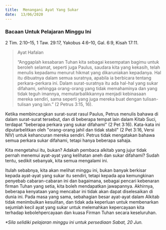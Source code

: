 ```yaml
---
title:  Menangani Ayat Yang Sukar
date:  13/06/2020
---
```


### Bacaan Untuk Pelajaran Minggu Ini
2 Tim. 2:10–15, 1 Taw. 29:17, Yakobus 4:6–10, Gal. 6:9, Kisah 17:11.

> <p>Ayat Hafalan</p>
> “Anggaplah kesabaran Tuhan kita sebagai kesempatan bagimu untuk beroleh selamat, seperti juga Paulus, saudara kita yang kekasih, telah menulis kepadamu menurut hikmat yang dikaruniakan kepadanya.  Hal itu dibuatnya dalam semua suratnya, apabila ia berbicara tentang perkara-perkara ini. Dalam surat-suratnya itu ada hal-hal yang sukar difahami, sehingga orang-orang yang tidak memahaminya dan yang tidak teguh imannya, memutarbalikkannya menjadi kebinasaan mereka sendiri, sama seperti yang juga mereka buat dengan tulisan-tulisan yang lain.” (2 Petrus 3:15, 16).

Ketika membincangkan  surat-surat rasul Paulus, Petrus menulis bahawa di dalam surat-surat tersebut, dan di beberapa tempat lain dalam Kitab Suci, terdapat "beberapa perkara yang sukar difahami" (2 Pet 3:16). Kata-kata ini   diputarbelitkan oleh "orang-orang jahil dan tidak stabil" (2 Pet 3:16, Versi NIV) untuk kehancuran mereka sendiri. Petrus tidak mengatakan bahawa semua perkara sukar difahami, tetapi hanya beberapa sahaja.

Kita mengetahui itu, bukan? Adakah pembaca alkitab yang jujur  tidak pernah menemui ayat-ayat yang kelihatan aneh dan sukar difahami? Sudah tentu, sedikit sebanyak,  kita semua mengalami ini.

Itulah sebabnya, kita akan melihat minggu ini,  bukan banyak berkisar kepada  ayat-ayat yang sukar itu sendiri, tetapi kepada apa kemungkinan penyebab  cabaran-cabaran ini dan bagaimana, sebagai pencari kebenaran firman Tuhan yang setia, kita boleh mendapatkan jawapannya.  Akhirnya, beberapa kenyataan yang mencabar ini tidak akan dapat diselesaikan di dunia ini. Pada masa yang sama, sebahagian besar ayat-ayat dalam Alkitab tidak menimbulkan kesulitan, dan tidak ada keperluan untuk membenarkan sejumlah kecil ayat yang sukar untuk melemahkan kepercayaan kita terhadap kebolehpercayaan dan kuasa Firman Tuhan secara keseluruhan.

_*Sila selidiki pelajaran minggu ini untuk persediaan Sabat, 20 Jun._